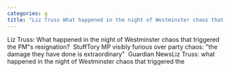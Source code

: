 ```yaml
---
categories: g
title: "Liz Truss What happened in the night of Westminster chaos that triggered the PMs resignation  Stuff"
---
```

Liz Truss: What happened in the night of Westminster chaos that triggered the PM"s resignation?&nbsp;&nbsp;StuffTory MP visibly furious over party chaos: "the damage they have done is extraordinary"&nbsp;&nbsp;Guardian NewsLiz Truss: what happened in the night of Westminster chaos that triggered the